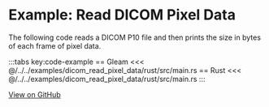 # Example: Read DICOM Pixel Data

The following code reads a DICOM P10 file and then prints the size in bytes of
each frame of pixel data.

:::tabs key:code-example
== Gleam
<<< @/../../examples/dicom_read_pixel_data/rust/src/main.rs
== Rust
<<< @/../../examples/dicom_read_pixel_data/rust/src/main.rs
:::

[View on GitHub](https://github.com/dcmfx/dcmfx/tree/main/examples/dicom_read_pixel_data)
